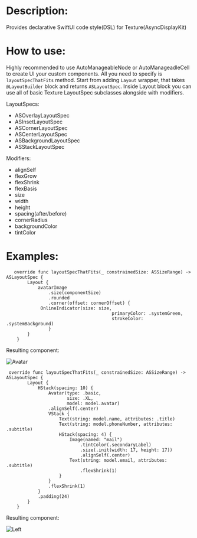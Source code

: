 # Description:

Provides declarative SwiftUI code style(DSL) for Texture(AsyncDisplayKit)

# How to use:

Highly recommended to use AutoManageableNode or AutoManageadleCell to create UI your custom components. All you need to specify is `layoutSpecThatFits` method.
Start from adding `Layout` wrapper, that takes `@LayoutBuilder` block and returns `ASLayoutSpec`.
Inside Layout block you can use all of basic Texture LayoutSpec subclasses alongside with modifiers.

LayoutSpecs:
- ASOverlayLayoutSpec
- ASInsetLayoutSpec
- ASCornerLayoutSpec
- ASCenterLayoutSpec
- ASBackgroundLayoutSpec
- ASStackLayoutSpec

Modifiers:
- alignSelf
- flexGrow
- flexShrink
- flexBasis
- size
- width
- height
- spacing(after/before)
- cornerRadius
- backgroundColor
- tintColor
  
# Examples:

```
   override func layoutSpecThatFits(_ constrainedSize: ASSizeRange) -> ASLayoutSpec {
        Layout {
            avatarImage
                .size(componentSize)
                .rounded
                .corner(offset: cornerOffset) {
             OnlineIndicator(size: size,
                                        primaryColor: .systemGreen,
                                        strokeColor: .systemBackground)
                }
        }
    }
```
Resulting component:

![Avatar](https://github.com/AV441/DeclarativeTexture/assets/103361928/8db506c9-5372-42c9-a293-8667d7c267c6)

```
 override func layoutSpecThatFits(_ constrainedSize: ASSizeRange) -> ASLayoutSpec {
        Layout {
            HStack(spacing: 10) {
                Avatar(type: .basic,
                       size: .XL,
                       model: model.avatar)
                .alignSelf(.center)
                VStack {
                    Text(string: model.name, attributes: .title)
                    Text(string: model.phoneNumber, attributes: .subtitle)
                    HStack(spacing: 4) {
                        Image(named: "mail")
                            .tintColor(.secondaryLabel)
                            .size(.init(width: 17, height: 17))
                            .alignSelf(.center)
                        Text(string: model.email, attributes: .subtitle)
                            .flexShrink(1)
                    }
                }
                .flexShrink(1)
            }
            .padding(24)
        }
    }
```
Resulting component:

![Left](https://github.com/AV441/DeclarativeTexture/assets/103361928/de61e280-8d17-4fc9-a18b-f2c7efe5d22a)


